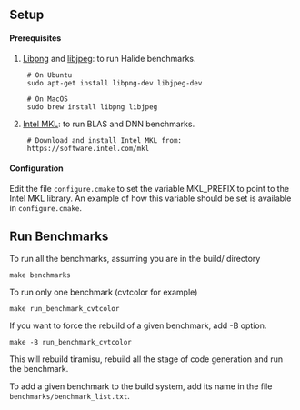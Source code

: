 ## Setup

#### Prerequisites
1) [Libpng](http://www.libpng.org/pub/png/libpng.html) and [libjpeg](http://libjpeg.sourceforge.net/): to run Halide benchmarks.

        # On Ubuntu
        sudo apt-get install libpng-dev libjpeg-dev
        
        # On MacOS
        sudo brew install libpng libjpeg

2) [Intel MKL](https://software.intel.com/mkl): to run BLAS and DNN benchmarks.

        # Download and install Intel MKL from:
        https://software.intel.com/mkl


#### Configuration
Edit the file `configure.cmake` to set the variable MKL_PREFIX to point to the Intel MKL library.  An example of how this variable should be set is available in `configure.cmake`.


## Run Benchmarks

To run all the benchmarks, assuming you are in the build/ directory

    make benchmarks

To run only one benchmark (cvtcolor for example)

    make run_benchmark_cvtcolor

If you want to force the rebuild of a given benchmark, add -B option.

    make -B run_benchmark_cvtcolor

This will rebuild tiramisu, rebuild all the stage of code generation and run
the benchmark.

To add a given benchmark to the build system, add its name in the file
`benchmarks/benchmark_list.txt`.

